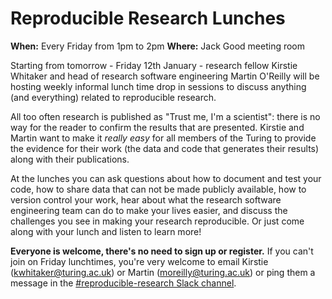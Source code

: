 # Reproducible Research Lunches

**When:** Every Friday from 1pm to 2pm
**Where:** Jack Good meeting room

Starting from tomorrow - Friday 12th January - research fellow Kirstie Whitaker
and head of research software engineering Martin O'Reilly will be hosting
weekly informal lunch time drop in sessions to discuss anything (and everything)
related to reproducible research.

All too often research is published as "Trust me, I'm a scientist": there is no
way for the reader to confirm the results that are presented. Kirstie and Martin
want to make it *really easy* for all members of the Turing to provide the 
evidence for their work (the data and code that generates their results) along 
with their publications.

At the lunches you can ask questions about how to document and test your code,
how to share data that can not be made publicly available, how to version control
your work, hear about what the research software engineering team can do to make
your lives easier, and discuss the challenges you see in making your research 
reproducible. Or just come along with your lunch and listen to learn more!

**Everyone is welcome, there's no need to sign up or register.** If you can't join
on Friday lunchtimes, you're very welcome to email Kirstie (kwhitaker@turing.ac.uk)
or Martin (moreilly@turing.ac.uk) or ping them a message in the 
[#reproducible-research Slack channel](https://alan-turing-institute.slack.com/messages/C6XEYUQPR).
